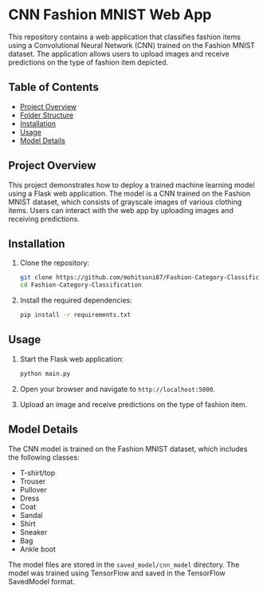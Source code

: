 
# CNN Fashion MNIST Web App

This repository contains a web application that classifies fashion items using a Convolutional Neural Network (CNN) trained on the Fashion MNIST dataset. The application allows users to upload images and receive predictions on the type of fashion item depicted.

## Table of Contents

- [Project Overview](#project-overview)
- [Folder Structure](#folder-structure)
- [Installation](#installation)
- [Usage](#usage)
- [Model Details](#model-details)

## Project Overview

This project demonstrates how to deploy a trained machine learning model using a Flask web application. The model is a CNN trained on the Fashion MNIST dataset, which consists of grayscale images of various clothing items. Users can interact with the web app by uploading images and receiving predictions.



## Installation

1. Clone the repository:
    ```bash
    git clone https://github.com/mohitsoni87/Fashion-Category-Classification
    cd Fashion-Category-Classification
    ```

2. Install the required dependencies:
    ```bash
    pip install -r requirements.txt
    ```

## Usage

1. Start the Flask web application:
    ```bash
    python main.py
    ```

2. Open your browser and navigate to `http://localhost:5000`.

3. Upload an image and receive predictions on the type of fashion item.

## Model Details

The CNN model is trained on the Fashion MNIST dataset, which includes the following classes:

- T-shirt/top
- Trouser
- Pullover
- Dress
- Coat
- Sandal
- Shirt
- Sneaker
- Bag
- Ankle boot

The model files are stored in the `saved_model/cnn_model` directory. The model was trained using TensorFlow and saved in the TensorFlow SavedModel format.
